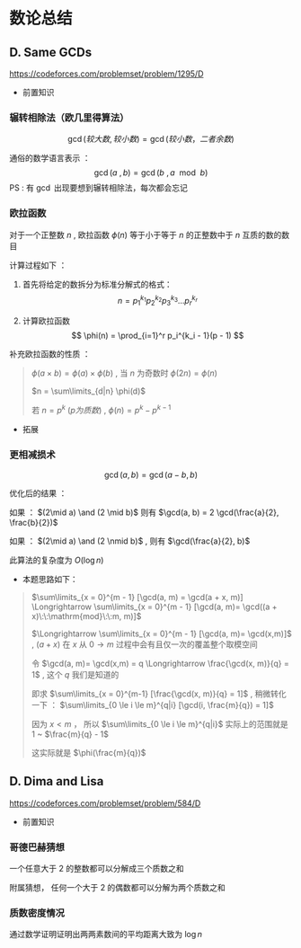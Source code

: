 # 数论总结

## D. Same GCDs

https://codeforces.com/problemset/problem/1295/D

* 前置知识

### 辗转相除法（欧几里得算法）

$$
\gcd(较大数 , 较小数) = \gcd(较小数， 二者余数)
$$

通俗的数学语言表示 ：
$$
\gcd(a\:, b) = \gcd(b\:,a\:\:\mathrm{mod}\:\: b)
$$
PS : 有 $\gcd$ 出现要想到辗转相除法，每次都会忘记



### 欧拉函数

对于一个正整数 $n$ , 欧拉函数 $\phi(n)$ 等于小于等于 $n$ 的正整数中于 $n$ 互质的数的数目

计算过程如下 ：

1. 首先将给定的数拆分为标准分解式的格式：
   $$
   n = p_1^{k_1}p_2^{k_2}p_3^{k_3} \dots p_r^{k_r}
   $$

2. 计算欧拉函数
   $$
   \phi(n) = \prod_{i=1}^r p_i^{k_i - 1}(p - 1)
   $$

补充欧拉函数的性质 ： 

> $\phi(a\times b) = \phi(a) \times \phi(b)$ , 当 $n$ 为奇数时 $\phi(2n) = \phi(n)$
>
> $n = \sum\limits_{d|n} \phi(d)$
>
> 若 $n = p^k\:(p 为质数)$ , $\phi(n) = p^k - p^{k-1}$



* 拓展

### 更相减损术

$$
\gcd(a, b) = \gcd(a - b, b)
$$

优化后的结果 ：

如果 ： $(2\mid a) \and (2 \mid b)$  则有 $\gcd(a, b) = 2 \gcd(\frac{a}{2}, \frac{b}{2})$

如果 ： $(2\mid a) \and (2 \nmid b)$ , 则有 $\gcd(\frac{a}{2}, b)$

此算法的复杂度为 $O(\log n)$





* 本题思路如下：

> $\sum\limits_{x = 0}^{m - 1} [\gcd(a, m) = \gcd(a + x, m)] \Longrightarrow \sum\limits_{x = 0}^{m - 1} [\gcd(a, m)= \gcd((a + x)\:\:\mathrm{mod}\:\:m, m)]$
>
> $\Longrightarrow \sum\limits_{x = 0}^{m - 1} [\gcd(a, m)= \gcd(x,m)]$ ,    $(a+x)$ 在 $x$ 从 $0 \to m$ 过程中会有且仅一次的覆盖整个取模空间
>
> 令 $\gcd(a, m)= \gcd(x,m) = q \Longrightarrow \frac{\gcd(x, m)}{q} = 1$ , 这个 $q$ 我们是知道的
>
> 即求 $\sum\limits_{x = 0}^{m-1} [\frac{\gcd(x, m)}{q} = 1]$ , 稍微转化一下 ： $\sum\limits_{0 \le i \le m}^{q|i} [\gcd(i, \frac{m}{q}) = 1]$
>
> 因为 $x < m$ ， 所以 $\sum\limits_{0 \le i \le m}^{q|i}$  实际上的范围就是 $1$ ~ $\frac{m}{q} - 1$ 
>
> 这实际就是 $\phi(\frac{m}{q})$





## D. Dima and Lisa

https://codeforces.com/problemset/problem/584/D

* 前置知识

### 哥德巴赫猜想

一个任意大于 $2$ 的整数都可以分解成三个质数之和

附属猜想， 任何一个大于 $2$ 的偶数都可以分解为两个质数之和



### 质数密度情况

通过数学证明证明出两两素数间的平均距离大致为 $\log n$

